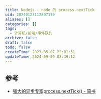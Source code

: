 ```yaml
---
title: Nodejs - node 的 process.nextTick
uid: 20240123112807170
aliases: []
categories: []
tags:
  - 计算机/前端/事件队列
archive: false
draft: false
todo: false
createTime: 2023-05-07 22:01:31
updateTime: 2024-09-09 08:39:12
---
```


## 参考

- [强大的异步专家process.nextTick() - 简书](https://www.jianshu.com/p/5328c72279ff)
